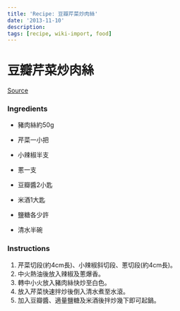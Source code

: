 ```yaml
---
title: 'Recipe: 豆瓣芹菜炒肉絲'
date: '2013-11-10'
description:
tags: [recipe, wiki-import, food]
---
```


豆瓣芹菜炒肉絲
==============

[Source](http://keina007.pixnet.net/blog/post/27176929-%E3%80%90%E6%96%99%E7%90%86%E9%A3%9F%E8%AD%9C%E5%88%86%E4%BA%AB%E3%80%91%E8%B1%86%E7%93%A3%E8%8A%B9%E8%8F%9C%E7%82%92%E8%82%89%E7%B5%B2)

### Ingredients
  * 豬肉絲約50g
  * 芹菜一小把
  * 小辣椒半支
  * 蔥一支

  * 豆瓣醬2小匙
  * 米酒1大匙
  * 鹽糖各少許
  * 清水半碗

### Instructions
  1. 芹菜切段(約4cm長)、小辣椒斜切段、蔥切段(約4cm長)。
  1. 中火熱油後放入辣椒及蔥爆香。
  1. 轉中小火放入豬肉絲快炒至白色。
  1. 放入芹菜快速拌炒後倒入清水煮至水滾。
  1. 加入豆瓣醬、適量鹽糖及米酒後拌炒幾下即可起鍋。

